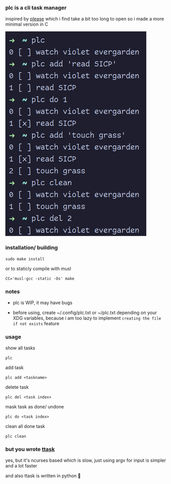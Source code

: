 ### plc is a cli task manager

inspired by [please](https://github.com/NayamAmarshe/please)
which i find take a bit too long to open
so i made a more minimal version in C

![scrshot](pics/scrshot.png)

### installation/ building

    sudo make install

or to staticly compile with musl

    CC='musl-gcc -static -Os' make

### notes

- plc is WIP, it may have bugs

- before using, create ~/.config/plc.txt or ~/plc.txt depending on your XDG variables, because i am too lazy to implement `creating the file if not exists` feature

### usage

show all tasks

    plc

add task

    plc add <taskname>

delete task

    plc del <task index>

mask task as done/ undone

    plc do <task index>

clean all done task

    plc clean

### but you wrote [ttask](https://github.com/sleepntsheep/ttask) 

yes, but it's ncurses based which is slow, just using argv for input is simpler and a lot faster

and also ttask is written in python 🤮
